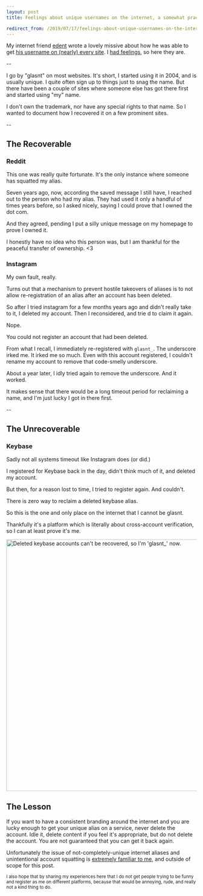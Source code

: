 ```yaml
---
layout: post
title: Feelings about unique usernames on the internet, a somewhat practical recovery guide.

redirect_from: /2019/07/17/feelings-about-unique-usernames-on-the-internet.html
---
```


My internet friend [edent](https://twitter.com/edent) wrote a lovely missive
about how he was able to get [his username on (nearly) every
site](https://shkspr.mobi/blog/2019/07/how-i-got-my-username-on-nearly-every-site/).
I [had feelings](https://twitter.com/glasnt/status/1151459118437158913), so
here they are. 

--

I go by "glasnt" on most websites. It's short, I started using it in 2004, and
is usually unique. I quite often sign up to things just to snag the name. But
there have been a couple of sites where someone else has got there first and
started using "my" name.

I don't own the trademark, nor have any special rights to that name. So I
wanted to document how I recovered it on a few prominent sites.

--

## The Recoverable

### Reddit

This one was really quite fortunate. It's the only instance where someone has
squatted my alias. 

Seven years ago, now, according the saved message I still have, I reached out
to the person who had my alias. They had used it only a handful of times years
before, so I asked nicely, saying I could prove  that I owned the dot com. 

And they agreed, pending I put a silly unique message on my homepage to prove I
owned it. 

I honestly have no idea who this person was, but I am thankful for the peaceful
transfer of ownership. <3 



### Instagram

My own fault, really. 

Turns out that a mechanism to prevent hostile takeovers of aliases is to not
allow re-registration of an alias after an account has been deleted. 

So after I tried instagram for a few months years ago and didn't really take to
it, I deleted my account. Then I reconsidered, and trie d to claim it again. 

Nope. 

You could not register an account that had been deleted. 

From what I recall, I immediately re-registered with `glasnt_`. The underscore
irked me. It irked me so much. Even with this account registered, I couldn't
rename my account to remove that code-smelly underscore.

About a year later, I idly tried again to remove the underscore. And it worked. 

It makes sense that there would be a long timeout period for reclaiming a name,
and I'm just lucky I got in there first. 

--

## The Unrecoverable

### Keybase

Sadly not all systems timeout like Instagram does (or did.)

I registered for Keybase back in the day, didn't think much of it, and deleted
my account. 

But then, for a reason lost to time, I tried to register again. And couldn't. 

There is zero way to reclaim a deleted keybase alias. 

So this is the one and only place on the internet that I cannot be glasnt. 

Thankfully it's a platform which is literally about cross-account verification,
so I can at least prove it's me.

<img width="664" alt="Deleted keybase accounts can't be recovered, so I'm
'glasnt_' now."
src="https://user-images.githubusercontent.com/813732/61374506-04260880-a88c-11e9-9015-7e89555dfe08.png">

## The Lesson


If you want to have a consistent branding around the internet and you are lucky
enough to get your unique alias on a service, never delete the account. Idle
it, delete content if you feel it's appropriate, but do not delete the account.
You are not guaranteed that you can get it back again. 

Unfortunately the issue of not-completely-unique internet aliases and
unintentional account squatting is [extremely familiar to
me](https://twitter.com/PyBeeWare/status/1111858413309313024), and outside of
scope for this post. 

<small>I also hope that by sharing my experiences here that I do not get people
trying to be funny and register as me on different platforms, because that
would be annoying, rude, and really not a kind thing to do.</small>

